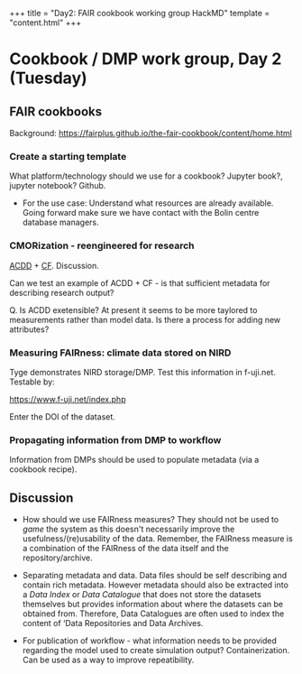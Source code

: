 +++
title = "Day2: FAIR cookbook working group HackMD"
template = "content.html"
+++

# Cookbook / DMP work group, Day 2 (Tuesday)


## FAIR cookbooks

Background: https://fairplus.github.io/the-fair-cookbook/content/home.html


### Create a starting template

What platform/technology should we use for a cookbook? Jupyter book?, jupyter notebook? Github. 

- For the use case: Understand what resources are already available. Going forward make sure we have contact with the Bolin centre database managers.



### CMORization - reengineered for research

[ACDD](https://wiki.esipfed.org/Attribute_Convention_for_Data_Discovery_1-3 ) + [CF](https://cfconventions.org/). Discussion.

Can we test an example of ACDD + CF - is that sufficient metadata for describing research output?

Q. Is ACDD exetensible? At present it seems to be more taylored to measurements rather than model data. Is there a process for adding new attributes?


### Measuring FAIRness: climate data stored on NIRD

Tyge demonstrates NIRD storage/DMP. Test this information in f-uji.net. Testable by:

https://www.f-uji.net/index.php 

Enter the DOI of the dataset. 


### Propagating information from DMP to workflow

Information from DMPs should be used to populate metadata (via a cookbook recipe).


## Discussion

- How should we use FAIRness measures? They should not be used to *game* the system as this doesn't necessarily improve the usefulness/(re)usability of the data. Remember, the FAIRness measure is a combination of the FAIRness of the data itself and the repository/archive.

- Separating metadata and data. Data files should be self describing and contain rich metadata. However metadata should also be extracted into a *Data Index* or *Data Catalogue* that does not store the datasets themselves but provides information about where the datasets can be obtained from. Therefore, Data Catalogues are often used to index the content of ‘Data Repositories and Data Archives.

- For publication of workflow - what information needs to be provided regarding the model used to create simulation output? Containerization. Can be used as a way to improve repeatibility. 







